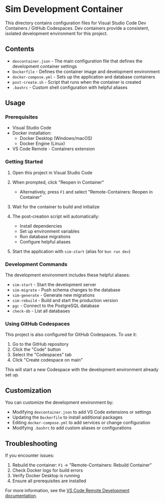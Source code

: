 # Sim Development Container

This directory contains configuration files for Visual Studio Code Dev Containers / GitHub Codespaces. Dev containers provide a consistent, isolated development environment for this project.

## Contents

- `devcontainer.json` - The main configuration file that defines the development container settings
- `Dockerfile` - Defines the container image and development environment
- `docker-compose.yml` - Sets up the application and database containers
- `post-create.sh` - Script that runs when the container is created
- `.bashrc` - Custom shell configuration with helpful aliases

## Usage

### Prerequisites

- Visual Studio Code
- Docker installation:
  - Docker Desktop (Windows/macOS)
  - Docker Engine (Linux)
- VS Code Remote - Containers extension

### Getting Started

1. Open this project in Visual Studio Code
2. When prompted, click "Reopen in Container"
   - Alternatively, press `F1` and select "Remote-Containers: Reopen in Container"
3. Wait for the container to build and initialize
4. The post-creation script will automatically:

   - Install dependencies
   - Set up environment variables
   - Run database migrations
   - Configure helpful aliases

5. Start the application with `sim-start` (alias for `bun run dev`)

### Development Commands

The development environment includes these helpful aliases:

- `sim-start` - Start the development server
- `sim-migrate` - Push schema changes to the database
- `sim-generate` - Generate new migrations
- `sim-rebuild` - Build and start the production version
- `pgc` - Connect to the PostgreSQL database
- `check-db` - List all databases

### Using GitHub Codespaces

This project is also configured for GitHub Codespaces. To use it:

1. Go to the GitHub repository
2. Click the "Code" button
3. Select the "Codespaces" tab
4. Click "Create codespace on main"

This will start a new Codespace with the development environment already set up.

## Customization

You can customize the development environment by:

- Modifying `devcontainer.json` to add VS Code extensions or settings
- Updating the `Dockerfile` to install additional packages
- Editing `docker-compose.yml` to add services or change configuration
- Modifying `.bashrc` to add custom aliases or configurations

## Troubleshooting

If you encounter issues:

1. Rebuild the container: `F1` → "Remote-Containers: Rebuild Container"
2. Check Docker logs for build errors
3. Verify Docker Desktop is running
4. Ensure all prerequisites are installed

For more information, see the [VS Code Remote Development documentation](https://code.visualstudio.com/docs/remote/containers).
